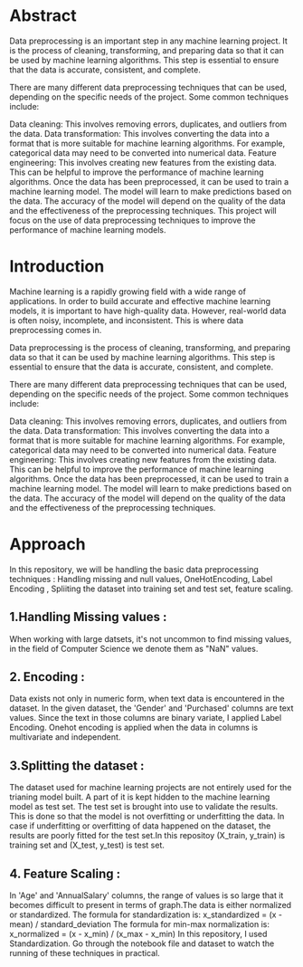# Abstract 

Data preprocessing is an important step in any machine learning project. It is the process of cleaning, transforming, and preparing data so that it can be used by machine learning algorithms. This step is essential to ensure that the data is accurate, consistent, and complete.

There are many different data preprocessing techniques that can be used, depending on the specific needs of the project. Some common techniques include:

Data cleaning: This involves removing errors, duplicates, and outliers from the data.
Data transformation: This involves converting the data into a format that is more suitable for machine learning algorithms. For example, categorical data may need to be converted into numerical data.
Feature engineering: This involves creating new features from the existing data. This can be helpful to improve the performance of machine learning algorithms.
Once the data has been preprocessed, it can be used to train a machine learning model. The model will learn to make predictions based on the data. The accuracy of the model will depend on the quality of the data and the effectiveness of the preprocessing techniques.
This project will focus on the use of data preprocessing techniques to improve the performance of machine learning models.


# Introduction

Machine learning is a rapidly growing field with a wide range of applications. In order to build accurate and effective machine learning models, it is important to have high-quality data. However, real-world data is often noisy, incomplete, and inconsistent. This is where data preprocessing comes in.

Data preprocessing is the process of cleaning, transforming, and preparing data so that it can be used by machine learning algorithms. This step is essential to ensure that the data is accurate, consistent, and complete.

There are many different data preprocessing techniques that can be used, depending on the specific needs of the project. Some common techniques include:

Data cleaning: This involves removing errors, duplicates, and outliers from the data.
Data transformation: This involves converting the data into a format that is more suitable for machine learning algorithms. For example, categorical data may need to be converted into numerical data.
Feature engineering: This involves creating new features from the existing data. This can be helpful to improve the performance of machine learning algorithms.
Once the data has been preprocessed, it can be used to train a machine learning model. The model will learn to make predictions based on the data. The accuracy of the model will depend on the quality of the data and the effectiveness of the preprocessing techniques.

# Approach 

In this repository, we will be handling the basic data preprocessing techniques : Handling missing and null values, OneHotEncoding, Label Encoding , Spliiting the dataset into training set and test set, feature scaling.
## 1.Handling Missing values : 
When working with large datsets, it's not uncommon to find missing values, in the field of Computer Science we denote them as "NaN" values.
## 2. Encoding : 
Data exists not only in numeric form, when text data is encountered in the dataset. In the given dataset, the 'Gender' and 'Purchased' columns are text values. Since the text in those columns are binary variate, I applied Label Encoding. Onehot encoding is applied when the data in columns is multivariate and independent.
## 3.Splitting the dataset : 
The dataset used for machine learning projects are not entirely used for the trianing model built. A part of it is kept hidden to the machine learning model as test set. The test set is brought into use to validate the results. This is done so that the model is not overfitting or underfitting the data.
In case if underfitting or overfitting of data happened on the dataset, the results are poorly fitted for the test set.In this repositoy (X_train, y_train) is training set and (X_test, y_test) is test set.
## 4. Feature Scaling :
In 'Age' and 'AnnualSalary' columns, the range of values is so large that it becomes difficult to present in terms of graph.The data is either normalized or standardized.
The formula for standardization is:  x_standardized = (x - mean) / standard_deviation
The formula for min-max normalization is:  x_normalized = (x - x_min) / (x_max - x_min)
In this repository, I used Standardization.
Go through the notebook file and dataset to watch the running of these techniques in practical.
